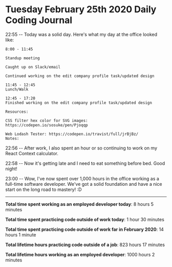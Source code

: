 # Tuesday February 25th 2020 Daily Coding Journal

22:55 -- Today was a solid day. Here's what my day at the office looked like:
```
8:00 - 11:45

Standup meeting

Caught up on Slack/email

Continued working on the edit company profile task/updated design

11:45 - 12:45
Lunch/Walk

12:45 - 17:20
Finished working on the edit company profile task/updated design

Resources:

CSS filter hex color for SVG images: https://codepen.io/sosuke/pen/Pjoqqp

Web Lodash Tester: https://codepen.io/travist/full/jrBjBz/
Notes:
```
22:56 -- After work, I also spent an hour or so continuing to work on my React Context calculator.

22:58 -- Now it's getting late and I need to eat something before bed. Good night!

23:00 -- Wow, I've now spent over 1,000 hours in the office working as a full-time software developer. We've got a solid foundation and have a nice start on the long road to mastery! :D
___
**Total time spent working as an employed developer today**: 8 hours 5 minutes

**Total time spent practicing code outside of work today**: 1 hour 30 minutes

**Total time spent practicing code outside of work far in February 2020**: 14 hours 1 minute

**Total lifetime hours practicing code outside of a job**: 823 hours 17 minutes

**Total lifetime hours working as an employed developer**: 1000 hours 2 minutes